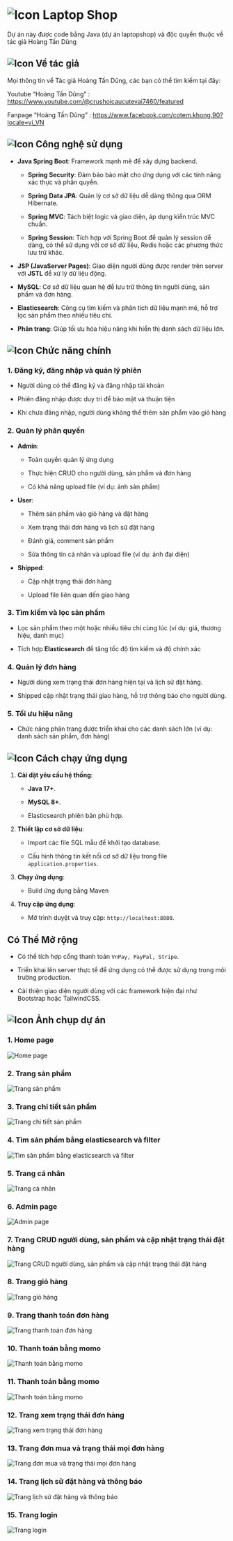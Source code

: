 # ![Icon](https://img.icons8.com/?size=35&id=104233&format=png&color=000000) Laptop Shop

Dự án này được code bằng Java (dự án laptopshop) và độc quyền thuộc về tác giả Hoàng Tấn Dũng

## ![Icon](https://img.icons8.com/?size=20&id=21838&format=png&color=000000) Về tác giả

Mọi thông tin về Tác giả Hoàng Tấn Dũng, các bạn có thể tìm kiếm tại đây:

Youtube “Hoàng Tấn Dũng” : https://www.youtube.com/@crushoicaucutevai7460/featured

Fanpage “Hoàng Tấn Dũng” : https://www.facebook.com/cotem.khong.90?locale=vi_VN

## ![Icon](https://img.icons8.com/?size=25&id=43259&format=png&color=000000) Công nghệ sử dụng

- **Java Spring Boot**: Framework mạnh mẽ để xây dựng backend.

  - **Spring Security**: Đảm bảo bảo mật cho ứng dụng với các tính năng xác thực và phân quyền.

  - **Spring Data JPA**: Quản lý cơ sở dữ liệu dễ dàng thông qua ORM Hibernate.

  - **Spring MVC**: Tách biệt logic và giao diện, áp dụng kiến trúc MVC chuẩn.

  - **Spring Session**: Tích hợp với Spring Boot để quản lý session dễ dàng, có thể sử dụng với cơ sở dữ liệu, Redis hoặc các phương thức lưu trữ khác.

- **JSP (JavaServer Pages)**: Giao diện người dùng được render trên server với **JSTL** để xử lý dữ liệu động.

- **MySQL**: Cơ sở dữ liệu quan hệ để lưu trữ thông tin người dùng, sản phẩm và đơn hàng.

- **Elasticsearch**: Công cụ tìm kiếm và phân tích dữ liệu mạnh mẽ, hỗ trợ lọc sản phẩm theo nhiều tiêu chí.

- **Phân trang**: Giúp tối ưu hóa hiệu năng khi hiển thị danh sách dữ liệu lớn.

## ![Icon](https://img.icons8.com/?size=30&id=111139&format=png&color=000000) Chức năng chính

### **1. Đăng ký, đăng nhập và quản lý phiên**

- Người dùng có thể đăng ký và đăng nhập tài khoản

- Phiên đăng nhập được duy trì để bảo mật và thuận tiện

- Khi chưa đăng nhập, người dùng không thể thêm sản phẩm vào giỏ hàng

### **2. Quản lý phân quyền**
- **Admin**:

  - Toàn quyền quản lý ứng dụng

  - Thực hiện CRUD cho người dùng, sản phẩm và đơn hàng

  - Có khả năng upload file (ví dụ: ảnh sản phẩm)

- **User**:

  - Thêm sản phẩm vào giỏ hàng và đặt hàng

  - Xem trạng thái đơn hàng và lịch sử đặt hàng

  - Đánh giá, comment sản phẩm

  - Sửa thông tin cá nhân và upload file (ví dụ: ảnh đại diện)

- **Shipped**:

  - Cập nhật trạng thái đơn hàng

  - Upload file liên quan đến giao hàng

### **3. Tìm kiếm và lọc sản phẩm**

- Lọc sản phẩm theo một hoặc nhiều tiêu chí cùng lúc (ví dụ: giá, thương hiệu, danh mục)

- Tích hợp **Elasticsearch** để tăng tốc độ tìm kiếm và độ chính xác

### **4. Quản lý đơn hàng**

- Người dùng xem trạng thái đơn hàng hiện tại và lịch sử đặt hàng.

- Shipped cập nhật trạng thái giao hàng, hỗ trợ thông báo cho người dùng.

### **5. Tối ưu hiệu năng**

- Chức năng phân trang được triển khai cho các danh sách lớn (ví dụ: danh sách sản phẩm, đơn hàng)

## ![Icon](https://img.icons8.com/?size=30&id=108805&format=png&color=000000) Cách chạy ứng dụng

1. **Cài đặt yêu cầu hệ thống**:

   - **Java 17+**.

   - **MySQL 8+**.

   - Elasticsearch phiên bản phù hợp.

2. **Thiết lập cơ sở dữ liệu**:

   - Import các file SQL mẫu để khởi tạo database.

   - Cấu hình thông tin kết nối cơ sở dữ liệu trong file `application.properties`.

3. **Chạy ứng dụng**:

   - Build ứng dụng bằng Maven

4. **Truy cập ứng dụng**:

   - Mở trình duyệt và truy cập: `http://localhost:8080`.

## **Có Thể Mở rộng**

- Có thể tích hợp cổng thanh toán `VnPay, PayPal, Stripe`.

- Triển khai lên server thực tế để ứng dụng có thể được sử dụng trong môi trường production.

- Cải thiện giao diện người dùng với các framework hiện đại như Bootstrap hoặc TailwindCSS.

## ![Icon](https://img.icons8.com/?size=30&id=9YgKo9PXNHu4&format=png&color=000000) Ảnh chụp dự án

### 1. Home page

![Home page](https://scontent.fsgn5-5.fna.fbcdn.net/v/t39.30808-6/468357345_122150395466291068_7389740609774153854_n.jpg?_nc_cat=108&ccb=1-7&_nc_sid=127cfc&_nc_ohc=hdxCm2JfJ4gQ7kNvgEml1r2&_nc_zt=23&_nc_ht=scontent.fsgn5-5.fna&_nc_gid=AfKqFbmhc5mUnjS4Yvf9l5W&oh=00_AYCtpwwxV3jJ_Pbgw5yiGPCZbhzwrUT6NibMjBuVWiO3mw&oe=67486076)

### 2. Trang sản phẩm

![Trang sản phẩm](https://scontent.fsgn5-9.fna.fbcdn.net/v/t39.30808-6/468042969_122150395520291068_3844525518319800104_n.jpg?_nc_cat=105&ccb=1-7&_nc_sid=127cfc&_nc_ohc=nooZlwie2k8Q7kNvgECwnTN&_nc_zt=23&_nc_ht=scontent.fsgn5-9.fna&_nc_gid=AcpqIqh-EOlW8yQIJG-rxmR&oh=00_AYBX7s-hJCku2Tvpdh-67b1828B9HqtAi3WSnV2WWC2mvA&oe=6748602D)

### 3. Trang chi tiết sản phẩm

![Trang chi tiết sản phẩm](https://scontent.fsgn5-10.fna.fbcdn.net/v/t39.30808-6/468088207_122150395496291068_7213254627608566744_n.jpg?_nc_cat=110&ccb=1-7&_nc_sid=127cfc&_nc_ohc=RU-Ywlmu0lwQ7kNvgG4mnqL&_nc_zt=23&_nc_ht=scontent.fsgn5-10.fna&_nc_gid=Ae_lSnTmJ-78nhyaPMpeNyn&oh=00_AYCaT11zNKMlBrRBztzaK2Rrr43QHqT6KbFqFiZATEqBug&oe=67487F1F)

### 4. Tìm sản phẩm bằng elasticsearch và filter

![Tìm sản phẩm bằng elasticsearch và filter](https://scontent.fsgn5-5.fna.fbcdn.net/v/t39.30808-6/468208935_122150395790291068_4090862263106330607_n.jpg?_nc_cat=100&ccb=1-7&_nc_sid=127cfc&_nc_ohc=gLSh2RO5GC4Q7kNvgFrAWsx&_nc_zt=23&_nc_ht=scontent.fsgn5-5.fna&_nc_gid=AXe9MjNKJOf9z-t4Z2CUx-J&oh=00_AYCOSsFy5GBlKSjaypCcT7KF2nDibStPLIEEzODVbtniAA&oe=67485606)

### 5. Trang cá nhân

![Trang cá nhân](https://scontent.fsgn5-8.fna.fbcdn.net/v/t39.30808-6/468147034_122150404394291068_4181066319066834074_n.jpg?_nc_cat=109&ccb=1-7&_nc_sid=127cfc&_nc_ohc=naI0xjV-mc0Q7kNvgHHk-U1&_nc_zt=23&_nc_ht=scontent.fsgn5-8.fna&_nc_gid=Ao7OQaRPbAz-lAtAUCwavMZ&oh=00_AYCySTt37pTPuAL63Cu2bUw2l2IAg4rfwEo9W-j2gkisRA&oe=674870CF)

### 6. Admin page

![Admin page](https://scontent.fsgn5-8.fna.fbcdn.net/v/t39.30808-6/468234143_122150395580291068_9046488646030231393_n.jpg?_nc_cat=109&ccb=1-7&_nc_sid=127cfc&_nc_ohc=RS1EmQpX6UMQ7kNvgExWAQF&_nc_zt=23&_nc_ht=scontent.fsgn5-8.fna&_nc_gid=AVfroCUIlKUrlmWdviNSH9P&oh=00_AYDZ36zm6RuNZAJ61MK1HW8-vPBjxkdDTJVgJ1GcAOwJdw&oe=67485C34)

### 7. Trang CRUD người dùng, sản phẩm và cập nhật trạng thái đặt hàng

![Trang CRUD người dùng, sản phẩm và cập nhật trạng thái đặt hàng](https://scontent.fsgn5-9.fna.fbcdn.net/v/t39.30808-6/468089144_122150395646291068_7903849632802435327_n.jpg?_nc_cat=102&ccb=1-7&_nc_sid=127cfc&_nc_ohc=M4HVBPN2xQEQ7kNvgGXUMl_&_nc_zt=23&_nc_ht=scontent.fsgn5-9.fna&_nc_gid=A3dku5r_BLMwwpmx3aCHXrW&oh=00_AYBRJ2AxRB_wpqYULf2N2nTvly617xpgejOgWsGuxyTLPw&oe=67486ECA)

### 8. Trang giỏ hàng

![Trang giỏ hàng](https://scontent.fsgn5-14.fna.fbcdn.net/v/t39.30808-6/468088169_122150395700291068_5132530246234596603_n.jpg?_nc_cat=106&ccb=1-7&_nc_sid=127cfc&_nc_ohc=ka3p7X0Cgl0Q7kNvgGcpwrQ&_nc_zt=23&_nc_ht=scontent.fsgn5-14.fna&_nc_gid=A0dVfUHKI01YRhgUVrTgaBu&oh=00_AYD8jm9ZfWwdxbifoEBZD-m1TSKC2zNgI8t14z2mFzRv4Q&oe=67486E7F)

### 9. Trang thanh toán đơn hàng

![Trang thanh toán đơn hàng](https://scontent.fsgn5-14.fna.fbcdn.net/v/t39.30808-6/468206587_122150395616291068_8985177916908040915_n.jpg?_nc_cat=106&ccb=1-7&_nc_sid=127cfc&_nc_ohc=evEHW4MgxlwQ7kNvgEomIkS&_nc_zt=23&_nc_ht=scontent.fsgn5-14.fna&_nc_gid=AF3N2P7dRcITJTJos5iYImJ&oh=00_AYBQNg_1AYzpqn8ausnm8_5xopetd9KjD5VW0HIsxOsQ5g&oe=67487097)

### 10. Thanh toán bằng momo

![Thanh toán bằng momo](https://scontent.fsgn5-10.fna.fbcdn.net/v/t39.30808-6/469378052_122152056806291068_4912573978544031294_n.jpg?_nc_cat=110&ccb=1-7&_nc_sid=127cfc&_nc_ohc=h7Qvm6tuxPAQ7kNvgEsfzFh&_nc_zt=23&_nc_ht=scontent.fsgn5-10.fna&_nc_gid=ARc9b_8vJU53WEOK9BTpvIw&oh=00_AYB3TXpxKH6WCMQwT4hp0oW_t2gcxVvF2mH9KAqbWdnajg&oe=675888A9)

### 11. Thanh toán bằng momo

![Thanh toán bằng momo](https://scontent.fsgn5-10.fna.fbcdn.net/v/t39.30808-6/469453182_122152056830291068_136764137432722680_n.jpg?_nc_cat=110&ccb=1-7&_nc_sid=127cfc&_nc_ohc=XrJORRG1FcsQ7kNvgGbEY6w&_nc_zt=23&_nc_ht=scontent.fsgn5-10.fna&_nc_gid=AhO1CrV4FW7rxYXrV29Qszi&oh=00_AYAaULWxfpURXco9k4QGeH6viotp1fPdreS4w-Fg3bJetw&oe=6758915A)

### 12. Trang xem trạng thái đơn hàng

![Trang xem trạng thái đơn hàng](https://scontent.fsgn5-9.fna.fbcdn.net/v/t39.30808-6/468209050_122150395838291068_6232282994774543635_n.jpg?_nc_cat=105&ccb=1-7&_nc_sid=127cfc&_nc_ohc=QxBoYXOCkTQQ7kNvgGhLpoR&_nc_zt=23&_nc_ht=scontent.fsgn5-9.fna&_nc_gid=Aeaxzxa-bTpzGDZ0PEnRTE_&oh=00_AYC_OnVDk3ocbLRw4Ckgj0fCr8v0bRF826CRq_W9oUmycg&oe=674854BD)

### 13. Trang đơn mua và trạng thái mọi đơn hàng

![Trang đơn mua và trạng thái mọi đơn hàng](https://scontent.fsgn5-3.fna.fbcdn.net/v/t39.30808-6/468101604_122150404358291068_4077510413719410014_n.jpg?_nc_cat=104&ccb=1-7&_nc_sid=127cfc&_nc_ohc=mc9_eAafD3AQ7kNvgHJgj9i&_nc_zt=23&_nc_ht=scontent.fsgn5-3.fna&_nc_gid=Ar3b-AWRedLwoJht-Xy8jjm&oh=00_AYAu7hAJM5G4UbHWI5dMI3fw03n2HLrl42Xn8Mv2Z3OI2Q&oe=67486CEB)

### 14. Trang lịch sử đặt hàng và thông báo

![Trang lịch sử đặt hàng và thông báo](https://scontent.fsgn5-5.fna.fbcdn.net/v/t39.30808-6/468348612_122150395748291068_7764951022912230753_n.jpg?_nc_cat=100&ccb=1-7&_nc_sid=127cfc&_nc_ohc=mnVj4Hg_SCcQ7kNvgHpriqm&_nc_zt=23&_nc_ht=scontent.fsgn5-5.fna&_nc_gid=AetCniP0swNm4pAkcDCg25-&oh=00_AYAcNxuL9KHSZIApExpS7NfKcld6d1ilx5Nd1DOTTb-1Gw&oe=674868E1)

### 15. Trang login

![Trang login](https://scontent.fsgn5-5.fna.fbcdn.net/v/t39.30808-6/468140263_122150404334291068_8950719682990869513_n.jpg?_nc_cat=108&ccb=1-7&_nc_sid=127cfc&_nc_ohc=XPaKFnAQkcgQ7kNvgG_rrv6&_nc_zt=23&_nc_ht=scontent.fsgn5-5.fna&_nc_gid=A1IJQJnUwq8voKBcbB2UPHc&oh=00_AYAwK8BeC7Pdeo_gaee8Cgd7UvHheF7wASesoM-AgSYIVw&oe=67488D7A)